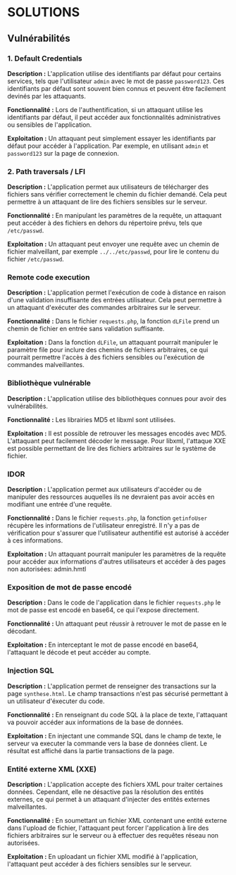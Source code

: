 # SOLUTIONS

## Vulnérabilités

### 1. Default Credentials

**Description :**
L'application utilise des identifiants par défaut pour certains services, tels que l'utilisateur `admin` avec le mot de passe `password123`. Ces identifiants par défaut sont souvent bien connus et peuvent être facilement devinés par les attaquants.

**Fonctionnalité :**
Lors de l'authentification, si un attaquant utilise les identifiants par défaut, il peut accéder aux fonctionnalités administratives ou sensibles de l'application.

**Exploitation :**
Un attaquant peut simplement essayer les identifiants par défaut pour accéder à l'application. Par exemple, en utilisant `admin` et `password123` sur la page de connexion.

### 2. Path traversals / LFI

**Description :**
L'application permet aux utilisateurs de télécharger des fichiers sans vérifier correctement le chemin du fichier demandé. Cela peut permettre à un attaquant de lire des fichiers sensibles sur le serveur.

**Fonctionnalité :**
En manipulant les paramètres de la requête, un attaquant peut accéder à des fichiers en dehors du répertoire prévu, tels que `/etc/passwd`.

**Exploitation :**
Un attaquant peut envoyer une requête avec un chemin de fichier malveillant, par exemple `../../etc/passwd`, pour lire le contenu du fichier `/etc/passwd`.

### Remote code execution

**Description :**
L'application permet l'exécution de code à distance en raison d'une validation insuffisante des entrées utilisateur. Cela peut permettre à un attaquant d'exécuter des commandes arbitraires sur le serveur.

**Fonctionnalité :**
Dans le fichier `requests.php`, la fonction `dLFile` prend un chemin de fichier en entrée sans validation suffisante.

**Exploitation :**
Dans la fonction `dLFile`, un attaquant pourrait manipuler le paramètre file pour inclure des chemins de fichiers arbitraires, ce qui pourrait permettre l'accès à des fichiers sensibles ou l'exécution de commandes malveillantes.

### Bibliothèque vulnérable

**Description :**
L'application utilise des bibliothèques connues pour avoir des vulnérabilités.

**Fonctionnalité :**
Les librairies MD5 et libxml sont utilisées.

**Exploitation :**
Il est possible de retrouver les messages encodés avec MD5. L'attaquant peut facilement décoder le message. Pour libxml, l'attaque XXE est possible permettant de lire des fichiers arbitraires sur le système de fichier.



### IDOR

**Description :**
L'application permet aux utilisateurs d'accéder ou de manipuler des ressources auquelles ils ne devraient pas avoir accès en modifiant une entrée d'une requête.

**Fonctionnalité :**
Dans le fichier `requests.php`, la fonction `getinfoUser` récupère les informations de l'utilisateur enregistré. Il n'y a pas de vérification pour s'assurer que l'utilisateur authentifié est autorisé à accéder à ces informations.

**Exploitation :**
Un attaquant pourrait manipuler les paramètres de la requête pour accéder aux informations d'autres utilisateurs et accéder à des pages non autorisées: admin.hmtl


### Exposition de mot de passe encodé

**Description :**
Dans le code de l'application dans le fichier `requests.php` le mot de passe est encodé en base64, ce qui l'expose directement.

**Fonctionnalité :**
Un attaquant peut réussir à retrouver le mot de passe en le décodant.

**Exploitation :**
En interceptant le mot de passe encodé en base64, l'attaquant le décode et peut accéder au compte.


### Injection SQL
**Description :**
L'application permet de renseigner des transactions sur la page `synthese.html`. Le champ transactions n'est pas sécurisé permettant à un utilisateur d'éxecuter du code.

**Fonctionnalité :**
En renseignant du code SQL à la place de texte, l'attaquant va pouvoir accéder aux informations de la base de données.

**Exploitation :**
En injectant une commande SQL dans le champ de texte, le serveur va executer la commande vers la base de données client. Le résultat est affiché dans la partie transactions de la page.


### Entité externe XML (XXE)
**Description :**
L'application accepte des fichiers XML pour traiter certaines données. Cependant, elle ne désactive pas la résolution des entités externes, ce qui permet à un attaquant d'injecter des entités externes malveillantes.

**Fonctionnalité :**
En soumettant un fichier XML contenant une entité externe dans l'upload de fichier, l'attaquant peut forcer l'application à lire des fichiers arbitraires sur le serveur ou à effectuer des requêtes réseau non autorisées.

**Exploitation :**
En uploadant un fichier XML modifié à l'application, l'attaquant peut accéder à des fichiers sensibles sur le serveur.